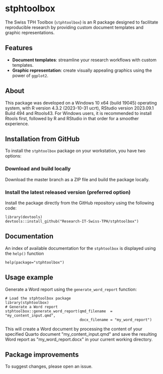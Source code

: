 # stphtoolbox

The Swiss TPH Toolbox (`stphtoolbox`) is an R package designed to facilitate reproducible research by providing custom document templates and graphic representations.

## Features

* **Document templates**: streamline your research workflows with custom templates.
* **Graphic representation**: create visually appealing graphics using the power of `ggplot2`.

## About

This package was developed on a Windows 10 x64 (build 19045) operating system, with R version 4.3.2 (2023-10-31 ucrt), RStudio version 2023.09.1 Build 494 and Rtools43.
For Windows users, it is recommended to install Rtools first, followed by R and RStudio in that order for a smoother experience.

## Installation from GitHub

To install the `stphtoolbox` package on your workstation, you have two options:

### Download and build locally

Download the master branch as a ZIP file and build the package locally.

### Install the latest released version (preferred option)

Install the package directly from the GitHub repository using the following code:

```{r}
library(devtools)
devtools::install_github("Research-IT-Swiss-TPH/stphtoolbox")
```

## Documentation

An index of available documentation for the `stphtoolbox` is displayed using the `help()` function

```{r}
help(package="stphtoolbox")
```

## Usage example

Generate a Word report using the `generate_word_report` function:

```{r}
# Load the stphtoolbox package
library(stphtoolbox)
# Generate a Word report
stphtoolbox::generate_word_report(qmd_filename  = "my_content_input.qmd",
                                  docx_filename = "my_word_report")
```

This will create a Word document by processing the content of your specified Quarto document "my_content_input.qmd" and save the resulting Word report as "my_word_report.docx" in your current working directory.

## Package improvements

To suggest changes, please open an issue.
